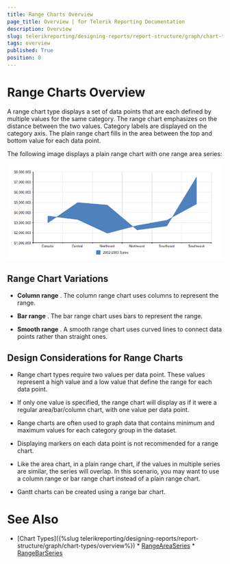 ```yaml
---
title: Range Charts Overview
page_title: Overview | for Telerik Reporting Documentation
description: Overview
slug: telerikreporting/designing-reports/report-structure/graph/chart-types/range-charts/overview
tags: overview
published: True
position: 0
---
```


# Range Charts Overview



A range chart type displays a set of data points that are each defined by multiple values for the same category.        The range chart emphasizes on the distance between the two values. Category labels are displayed on the category axis.        The plain range chart fills in the area between the top and bottom value for each data point.

The following image displays a plain range chart with one range area series:  

  ![Range Area Chart](images/Graph/RangeAreaChart.png)

## Range Chart Variations

* __Column range__ . The column range chart uses columns to represent the range.

* __Bar range__ . The bar range chart uses bars to represent the range. 

* __Smooth range__ . A smooth range chart uses curved lines to connect data points rather than straight ones.

## Design Considerations for Range Charts

* Range chart types require two values per data point. These values represent a high value and a low value that define    			the range for each data point. 

* If only one value is specified, the range chart will display as if it were a regular area/bar/column chart, with    			one value per data point.

* Range charts are often used to graph data that contains minimum and maximum values for each category group in    			the dataset.

* Displaying markers on each data point is not recommended for a range chart.

* Like the area chart, in a plain range chart, if the values in multiple series are similar, the series will overlap.    			In this scenario, you may want to use a column range or bar range chart instead of a plain range chart.

* Gantt charts can be created using a range bar chart.

# See Also


 * [Chart Types]({%slug telerikreporting/designing-reports/report-structure/graph/chart-types/overview%}) * [RangeAreaSeries](/reporting/api/Telerik.Reporting.RangeAreaSeries)  * [RangeBarSeries](/reporting/api/Telerik.Reporting.RangeBarSeries) 
